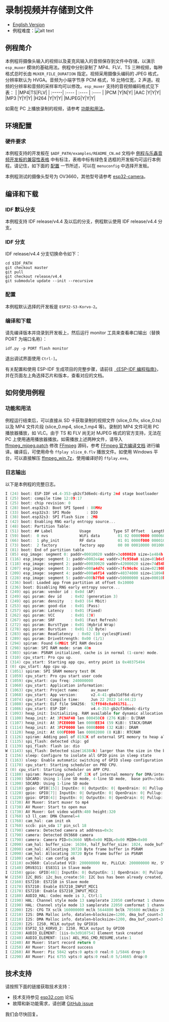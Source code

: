 # 录制视频并存储到文件
- [English Version](./README.md)
- 例程难度：![alt text](../../../docs/_static/level_basic.png "初级")

## 例程简介

本例程将摄像头输入的视频以及麦克风输入的音频保存到文件中存储，以演示 `esp_muxer` 模块的基础用法。例程中分别录制了 MP4、FLV、TS 三种视频，每种格式总时长由 `MUXER_FILE_DURATION` 指定。视频采用摄像头编码的 JPEG 格式，分辨率默认为 HVGA。音频为小端字节序 PCM 格式，16 比特位宽，2 声道。视频的分辨率和音频的采样率均可以修改。`esp_muxer` 支持的音视频编码格式见下表：
|       |MP4|TS|FLV|
| :-----| :---- | :---- | :---- |
|PCM  |Y|N|Y|
|AAC  |Y|Y|Y|
|MP3  |Y|Y|Y|
|H264 |Y|Y|Y|
|MJPEG|Y|Y|Y|

如需在 PC 上播放录制的视频，请参考 [功能和用法](#功能和用法)。


## 环境配置

### 硬件要求

本例程支持的开发板在 `$ADF_PATH/examples/README_CN.md` 文档中 [例程与乐鑫音频开发板的兼容性表格](../../README_CN.md#例程与乐鑫音频开发板的兼容性) 中有标注，表格中标有绿色复选框的开发板均可运行本例程。请记住，如下面的 [配置](#配置) 一节所述，可以在 `menuconfig` 中选择开发板。

本例程测试的摄像头型号为 OV3660，其他型号请参考 [esp32-camera](https://github.com/espressif/esp32-camera)。

## 编译和下载


### IDF 默认分支

本例程支持 IDF release/v4.4 及以后的分支，例程默认使用 IDF release/v4.4 分支。

### IDF 分支

IDF release/v4.4 分支切换命令如下：

  ```
  cd $IDF_PATH
  git checkout master
  git pull
  git checkout release/v4.4
  git submodule update --init --recursive
  ```

### 配置

本例程默认选择的开发板是 `ESP32-S3-Korvo-2`。

### 编译和下载

请先编译版本并烧录到开发板上，然后运行 monitor 工具来查看串口输出（替换 PORT 为端口名称）：

```
idf.py -p PORT flash monitor
```

退出调试界面使用 ``Ctrl-]``。

有关配置和使用 ESP-IDF 生成项目的完整步骤，请前往 [《ESP-IDF 编程指南》](https://docs.espressif.com/projects/esp-idf/zh_CN/latest/esp32/get-started/index.html)，并在页面左上角选择芯片和版本，查看对应的文档。

## 如何使用例程

### 功能和用法

例程运行结束后，可以直接从 SD 卡获取录制的视频文件 (slice_0.flv, slice_0.ts) 以及 MP4 文件片段 (slice_0.mp4, slice_1.mp4 等)。录制的 MP4 文件可用 PC 播放器播放，如 VLC。由于 TS 和 FLV 尚无对 MJPEG 格式的官方支持，无法在 PC 上使用通用播放器播放。如需播放上述两种文件，请导入 [ffmpeg_mjpeg.patch](ffmpeg_mjpeg.patch) 修改 [FFmpeg](https://github.com/FFmpeg/FFmpeg) 源码，参考 [FFmpeg 官方编译文档](https://trac.ffmpeg.org/wiki/CompilationGuide) 进行编译。编译后，可使用命令 `ffplay slice_0.flv` 播放文件。如使用 Windows 平台，可以直接解压 [ffmpeg_win.7z](ffmpeg_win.7z)，使用编译好的 `ffplay.exe`。

### 日志输出

以下是本例程的完整日志。

```c
I (24) boot: ESP-IDF v4.4-353-gb2cf3d6edc-dirty 2nd stage bootloader
I (25) boot: compile time 12:09:17
I (25) boot: chip revision: 0
I (28) boot.esp32s3: Boot SPI Speed : 80MHz
I (33) boot.esp32s3: SPI Mode       : DIO
I (38) boot.esp32s3: SPI Flash Size : 2MB
I (42) boot: Enabling RNG early entropy source...
I (48) boot: Partition Table:
I (51) boot: ## Label            Usage          Type ST Offset   Length
I (59) boot:  0 nvs              WiFi data        01 02 00009000 00006000
I (66) boot:  1 phy_init         RF data          01 01 0000f000 00001000
I (73) boot:  2 factory          factory app      00 00 00010000 00100000
I (81) boot: End of partition table
I (85) esp_image: segment 0: paddr=00010020 vaddr=3c080020 size=1e484h (124036) map
I (116) esp_image: segment 1: paddr=0002e4ac vaddr=3fc950a0 size=01b6ch (  7020) load
I (118) esp_image: segment 2: paddr=00030020 vaddr=42000020 size=74d54h (478548) map
I (207) esp_image: segment 3: paddr=000a4d7c vaddr=3fc96c0c size=02190h (  8592) load
I (209) esp_image: segment 4: paddr=000a6f14 vaddr=40374000 size=11094h ( 69780) load
I (228) esp_image: segment 5: paddr=000b7fb0 vaddr=50000000 size=00010h (    16) load
I (236) boot: Loaded app from partition at offset 0x10000
I (236) boot: Disabling RNG early entropy source...
I (249) opi psram: vendor id : 0x0d (AP)
I (249) opi psram: dev id    : 0x02 (generation 3)
I (249) opi psram: density   : 0x03 (64 Mbit)
I (253) opi psram: good-die  : 0x01 (Pass)
I (257) opi psram: Latency   : 0x01 (Fixed)
I (262) opi psram: VCC       : 0x01 (3V)
I (267) opi psram: SRF       : 0x01 (Fast Refresh)
I (272) opi psram: BurstType : 0x01 (Hybrid Wrap)
I (278) opi psram: BurstLen  : 0x01 (32 Byte)
I (283) opi psram: Readlatency  : 0x02 (10 cycles@Fixed)
I (289) opi psram: DriveStrength: 0x00 (1/1)
I (294) spiram: Found 64MBit SPI RAM device
I (298) spiram: SPI RAM mode: sram 40m
I (303) spiram: PSRAM initialized, cache is in normal (1-core) mode.
I (310) cpu_start: Pro cpu up.
I (314) cpu_start: Starting app cpu, entry point is 0x40375494
I (0) cpu_start: App cpu up.
I (1051) spiram: SPI SRAM memory test OK
I (1059) cpu_start: Pro cpu start user code
I (1059) cpu_start: cpu freq: 240000000
I (1060) cpu_start: Application information:
I (1063) cpu_start: Project name:     av_muxer
I (1068) cpu_start: App version:      v2.4-41-g0a31df6d-dirty
I (1074) cpu_start: Compile time:     Jun 22 2022 14:44:23
I (1080) cpu_start: ELF file SHA256:  92ff848c8a861751...
I (1086) cpu_start: ESP-IDF:          v4.4-353-gb2cf3d6edc-dirty
I (1093) heap_init: Initializing. RAM available for dynamic allocation:
I (1100) heap_init: At 3FC9AF40 len 000450C0 (276 KiB): D/IRAM
I (1107) heap_init: At 3FCE0000 len 0000EE34 (59 KiB): STACK/DRAM
I (1114) heap_init: At 3FCF0000 len 00008000 (32 KiB): DRAM
I (1120) heap_init: At 600FE000 len 00002000 (8 KiB): RTCRAM
I (1126) spiram: Adding pool of 8192K of external SPI memory to heap allocator
I (1135) spi_flash: detected chip: gd
I (1139) spi_flash: flash io: dio
W (1143) spi_flash: Detected size(16384k) larger than the size in the binary image header(2048k). Using the size in the binary image header.
I (1156) sleep: Configure to isolate all GPIO pins in sleep state
I (1163) sleep: Enable automatic switching of GPIO sleep configuration
I (1170) cpu_start: Starting scheduler on PRO CPU.
I (0) cpu_start: Starting scheduler on APP CPU.
I (1180) spiram: Reserving pool of 32K of internal memory for DMA/internal allocations
I (1190) SDCARD: Using 1-line SD mode, 4-line SD mode,  base path=/sdcard
I (1200) SDCARD: Using 1-line SD mode
I (1210) gpio: GPIO[15]| InputEn: 0| OutputEn: 0| OpenDrain: 0| Pullup: 1| Pulldown: 0| Intr:0 
I (1220) gpio: GPIO[7]| InputEn: 0| OutputEn: 0| OpenDrain: 0| Pullup: 1| Pulldown: 0| Intr:0 
I (1220) gpio: GPIO[4]| InputEn: 0| OutputEn: 0| OpenDrain: 0| Pullup: 1| Pulldown: 0| Intr:0 
I (1730) AV Muxer: Start muxer to mp4
I (1730) AV Muxer: Start to open mux
I (1730) AV Muxer: Got video width:480 height:320
I (1760) s3 ll_cam: DMA Channel=4
I (1760) cam_hal: cam init ok
I (1760) sccb: pin_sda 17 pin_scl 18
I (1790) camera: Detected camera at address=0x3c
I (1790) camera: Detected OV3660 camera
I (1790) camera: Camera PID=0x3660 VER=0x00 MIDL=0x00 MIDH=0x00
I (2090) cam_hal: buffer_size: 16384, half_buffer_size: 1024, node_buffer_size: 1024, node_cnt: 16, total_cnt: 30
I (2090) cam_hal: Allocating 30720 Byte frame buffer in PSRAM
I (2090) cam_hal: Allocating 30720 Byte frame buffer in PSRAM
I (2100) cam_hal: cam config ok
I (2110) ov3660: Calculated VCO: 200000000 Hz, PLLCLK: 200000000 Hz, SYSCLK: 50000000 Hz, PCLK: 10000000 Hz
I (2140) DRV8311: ES8311 in Slave mode
I (2150) gpio: GPIO[48]| InputEn: 0| OutputEn: 1| OpenDrain: 0| Pullup: 0| Pulldown: 0| Intr:0 
W (2150) I2C_BUS: i2c_bus_create:58: I2C bus has been already created, [port:0]
I (2160) ES7210: ES7210 in Slave mode
I (2170) ES7210: Enable ES7210_INPUT_MIC1
I (2170) ES7210: Enable ES7210_INPUT_MIC2
I (2180) AUDIO_HAL: Codec mode is 3, Ctrl:1
I (2190) HAL: Channel style mode 13 samplerate 22050 comformat 1 channelfmt 0 bits 16 chb 16 active 2 total 2
I (2190) HAL: Channel style mode 13 samplerate 22050 comformat 1 channelfmt 0 bits 16 chb 16 active 2 total 2
I (2200) I2S: CFG TX sclk 160000000 mclk 5644800 bclk 705600 mclkdiv 28 bclkdiv 8
I (2210) I2S: DMA Malloc info, datalen=blocksize=1200, dma_buf_count=3
I (2210) I2S: DMA Malloc info, datalen=blocksize=1200, dma_buf_count=3
I (2220) I2S: I2S0, MCLK output by GPIO16
I (2220) ESP32_S3_KORVO_2: I2S0, MCLK output by GPIO0
I (2230) AUDIO_ELEMENT: [iis-0x3d910754] Element task created
I (2240) AUDIO_ELEMENT: [iis] AEL_MSG_CMD_RESUME,state:1
I (2240) AV Muxer: Start record return 0
I (2250) AV Muxer: Start Record success
I (2260) AV Muxer: Pic 5842 vpts:0 apts:0 real:0 1/5846 drop:0
I (2290) AV Muxer: Pic 6755 vpts:0 apts:0 real:0 5/14665 drop:0

```

## 技术支持

请按照下面的链接获取技术支持：

- 技术支持参见 [esp32.com](https://esp32.com/viewforum.php?f=20) 论坛
- 故障和新功能需求，请创建 [GitHub issue](https://github.com/espressif/esp-adf/issues)

我们会尽快回复。
